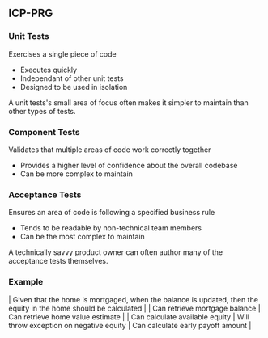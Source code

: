 ## ICP-PRG

### Unit Tests
Exercises a single piece of code

- Executes quickly
- Independant of other unit tests
- Designed to be used in isolation

A unit tests's small area of focus often makes it simpler to maintain than other types of tests.

### Component Tests
Validates that multiple areas of code work correctly together

- Provides a higher level of confidence about the overall codebase
- Can be more complex to maintain

### Acceptance Tests
Ensures an area of code is following a specified business rule

- Tends to be readable by non-technical team members
- Can be the most complex to maintain

A technically savvy product owner can often author many of the acceptance tests themselves.

### Example

| Given that the home is mortgaged, when the balance is updated, then the equity in the home should be calculated |
| Can retrieve mortgage balance | Can retrieve home value estimate |
| Can calculate available equity | Will throw exception on negative equity | Can calculate early payoff amount |